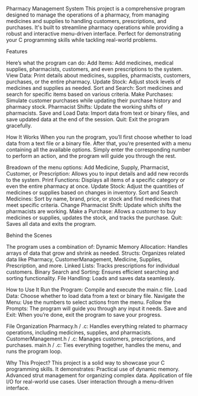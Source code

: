 Pharmacy Management System
This project is a comprehensive program designed to manage the operations of a pharmacy, from managing medicines and supplies to handling customers, prescriptions, and purchases. It's built to streamline pharmacy operations while providing a robust and interactive menu-driven interface. Perfect for demonstrating your C programming skills while tackling real-world problems.

Features

Here’s what the program can do:
Add Items: Add medicines, medical supplies, pharmacists, customers, and even prescriptions to the system.
View Data: Print details about medicines, supplies, pharmacists, customers, purchases, or the entire pharmacy.
Update Stock: Adjust stock levels of medicines and supplies as needed.
Sort and Search: Sort medicines and search for specific items based on various criteria.
Make Purchases: Simulate customer purchases while updating their purchase history and pharmacy stock.
Pharmacist Shifts: Update the working shifts of pharmacists.
Save and Load Data: Import data from text or binary files, and save updated data at the end of the session.
Quit: Exit the program gracefully.

How It Works
When you run the program, you’ll first choose whether to load data from a text file or a binary file. After that, you’re presented with a menu containing all the available options. Simply enter the corresponding number to perform an action, and the program will guide you through the rest.

Breadown of the menu options:
Add Medicine, Supply, Pharmacist, Customer, or Prescription: Allows you to input details and add new records to the system.
Print Functions: Displays all items of a specific category or even the entire pharmacy at once.
Update Stock: Adjust the quantities of medicines or supplies based on changes in inventory.
Sort and Search Medicines: Sort by name, brand, price, or stock and find medicines that meet specific criteria.
Change Pharmacist Shift: Update which shifts the pharmacists are working.
Make a Purchase: Allows a customer to buy medicines or supplies, updates the stock, and tracks the purchase.
Quit: Saves all data and exits the program.

Behind the Scenes

The program uses a combination of:
Dynamic Memory Allocation: Handles arrays of data that grow and shrink as needed.
Structs: Organizes related data like Pharmacy, CustomerManagement, Medicine, Supplies, Prescription, and more.
Linked Lists: Tracks prescriptions for individual customers.
Binary Search and Sorting: Ensures efficient searching and sorting functionality.
File Handling: Loads and saves data seamlessly.

How to Use It
Run the Program: Compile and execute the main.c file.
Load Data: Choose whether to load data from a text or binary file.
Navigate the Menu: Use the numbers to select actions from the menu.
Follow the Prompts: The program will guide you through any input it needs.
Save and Exit: When you’re done, exit the program to save your progress.

File Organization
Pharmacy.h / .c: Handles everything related to pharmacy operations, including medicines, supplies, and pharmacists.
CustomerManagement.h / .c: Manages customers, prescriptions, and purchases.
main.h / .c: Ties everything together, handles the menu, and runs the program loop.

Why This Project?
This project is a solid way to showcase your C programming skills. It demonstrates:
Practical use of dynamic memory.
Advanced strut management for organizing complex data.
Application of file I/O for real-world use cases.
User interaction through a menu-driven interface.
